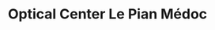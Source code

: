 ---
title: "Optical Center Le Pian Médoc"
url: /le-pian-medoc/optical-center-le-pian-medoc/
shop: Optiker
---
